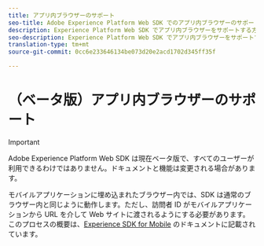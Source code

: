```yaml
---
title: アプリ内ブラウザーのサポート
seo-title: Adobe Experience Platform Web SDK でのアプリ内ブラウザーのサポート
description: Experience Platform Web SDK でアプリ内ブラウザーをサポートする方法について説明します
seo-description: Experience Platform Web SDK でアプリ内ブラウザーをサポートする方法について説明します
translation-type: tm+mt
source-git-commit: 0cc6e233646134be073d20e2acd1702d345ff35f

---
```



# （ベータ版）アプリ内ブラウザーのサポート

>[!IMPORTANT]
>
>Adobe Experience Platform Web SDK は現在ベータ版で、すべてのユーザーが利用できるわけではありません。ドキュメントと機能は変更される場合があります。

モバイルアプリケーションに埋め込まれたブラウザー内では、SDK は通常のブラウザー内と同じように動作します。ただし、訪問者 ID がモバイルアプリケーションから URL を介して Web サイトに渡されるようにする必要があります。このプロセスの概要は、[Experience SDK for Mobile](https://docs.adobe.com/content/help/ja-JP/mobile-services/ios/sdk-reference-ios/hybrid-app.html) のドキュメントに記載されています。
